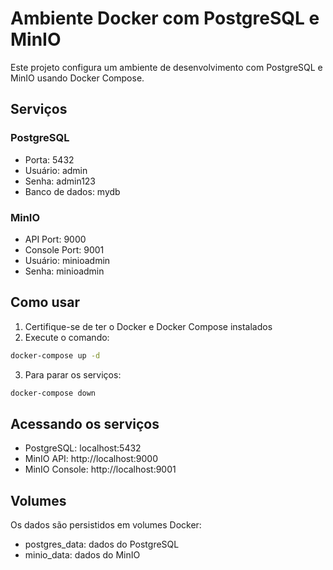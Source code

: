 # Ambiente Docker com PostgreSQL e MinIO

Este projeto configura um ambiente de desenvolvimento com PostgreSQL e MinIO usando Docker Compose.

## Serviços

### PostgreSQL
- Porta: 5432
- Usuário: admin
- Senha: admin123
- Banco de dados: mydb

### MinIO
- API Port: 9000
- Console Port: 9001
- Usuário: minioadmin
- Senha: minioadmin

## Como usar

1. Certifique-se de ter o Docker e Docker Compose instalados
2. Execute o comando:
```bash
docker-compose up -d
```

3. Para parar os serviços:
```bash
docker-compose down
```

## Acessando os serviços

- PostgreSQL: localhost:5432
- MinIO API: http://localhost:9000
- MinIO Console: http://localhost:9001

## Volumes

Os dados são persistidos em volumes Docker:
- postgres_data: dados do PostgreSQL
- minio_data: dados do MinIO 